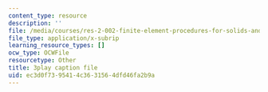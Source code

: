```yaml
---
content_type: resource
description: ''
file: /media/courses/res-2-002-finite-element-procedures-for-solids-and-structures-spring-2010/ec3d0f7395414c3631564dfd46fa2b9a_L27JVpZoz_Y.srt
file_type: application/x-subrip
learning_resource_types: []
ocw_type: OCWFile
resourcetype: Other
title: 3play caption file
uid: ec3d0f73-9541-4c36-3156-4dfd46fa2b9a
---
```

